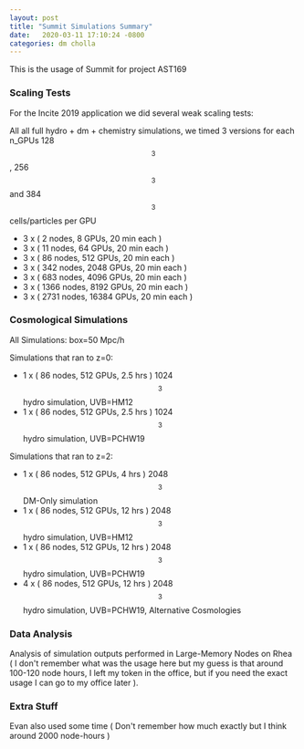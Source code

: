 ```yaml
---
layout: post
title: "Summit Simulations Summary"
date:   2020-03-11 17:10:24 -0800
categories: dm cholla
---
```


This is the usage of Summit for project AST169


### Scaling Tests

For the Incite 2019 application we did several weak scaling tests:

All all full hydro + dm + chemistry simulations, we timed 3 versions for each n_GPUs 128$$^3$$, 256$$^3$$ and 384$$^3$$ cells/particles per GPU  


* 3 x ( 2 nodes,  8 GPUs,  20 min each )
* 3 x ( 11 nodes,  64 GPUs,  20 min each )
* 3 x ( 86 nodes,  512 GPUs,  20 min each )  
* 3 x ( 342 nodes,  2048 GPUs,  20 min each )
* 3 x ( 683 nodes,  4096 GPUs,  20 min each )  
* 3 x ( 1366 nodes,  8192 GPUs,  20 min each ) 
* 3 x ( 2731 nodes,  16384 GPUs,  20 min each )  


### Cosmological Simulations

All Simulations: box=50 Mpc/h

Simulations that ran to z=0: 

* 1 x ( 86 nodes, 512 GPUs, 2.5 hrs ) 1024$$^3$$ hydro simulation, UVB=HM12
* 1 x ( 86 nodes, 512 GPUs, 2.5 hrs ) 1024$$^3$$ hydro simulation, UVB=PCHW19  


Simulations that ran to z=2: 

* 1 x ( 86 nodes, 512 GPUs, 4 hrs ) 2048$$^3$$ DM-Only simulation
* 1 x ( 86 nodes, 512 GPUs, 12 hrs ) 2048$$^3$$ hydro simulation, UVB=HM12
* 1 x ( 86 nodes, 512 GPUs, 12 hrs ) 2048$$^3$$ hydro simulation, UVB=PCHW19    
* 4 x ( 86 nodes, 512 GPUs, 12 hrs ) 2048$$^3$$ hydro simulation, UVB=PCHW19, Alternative Cosmologies


### Data Analysis

Analysis of simulation outputs performed in Large-Memory Nodes on Rhea ( I don't remember what was the usage here but my guess is that around 100-120 node hours, I left my token in the office, but if you need the exact usage I can go to my office later  ).


### Extra Stuff

Evan also used some time ( Don't remember how much exactly but I think around 2000 node-hours )
